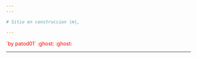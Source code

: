 ```yaml
---
---

# Sitio en construccion |m|,

---
```


<div style="color: red; align: right;"> `by patod01` :ghost: :ghost: </div>

---
